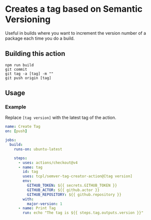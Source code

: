 # Creates a tag based on Semantic Versioning

Useful in builds where you want to increment the version number of a package each time you do a build.

## Building this action

```
npm run build
git commit
git tag -a [tag] -m ""
git push origin [tag]
```

## Usage

### Example

Replace `[tag version]` with the latest tag of the action.

```yaml
name: Create Tag
on: [push]

jobs:
  build:
    runs-on: ubuntu-latest

    steps:
      - uses: actions/checkout@v4
      - name: tag
        id: tag
        uses: tcpl/semver-tag-creator-action@[tag version]
        env:
          GITHUB_TOKEN: ${{ secrets.GITHUB_TOKEN }}
          GITHUB_ACTOR: ${{ github.actor }}
          GITHUB_REPOSITORY: ${{ github.repository }}
        with:
          major-version: 1
      - name: Print Tag
        run: echo "The tag is ${{ steps.tag.outputs.version }}"
```
